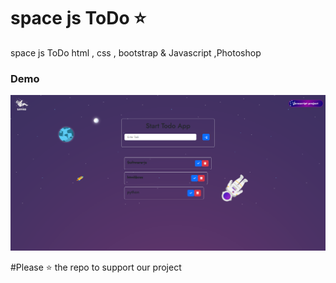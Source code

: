 # space js ToDo ⭐
 space js ToDo html , css , bootstrap &amp; Javascript ,Photoshop




### Demo
![project demo](screenshot2.png)


#Please ⭐ the repo to support our project

